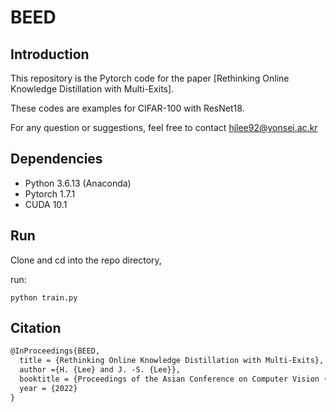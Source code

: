 # BEED

## Introduction

This repository is the Pytorch code for the paper [Rethinking Online Knowledge Distillation with Multi-Exits]. 

These codes are examples for CIFAR-100 with ResNet18.

For any question or suggestions, feel free to contact hjlee92@yonsei.ac.kr

## Dependencies

* Python 3.6.13 (Anaconda)
* Pytorch 1.7.1
* CUDA 10.1


## Run

Clone and cd into the repo directory, 

run: 
```
python train.py  
``` 

## Citation 

```latex
@InProceedings{BEED,
  title = {Rethinking Online Knowledge Distillation with Multi-Exits},
  author ={H. {Lee} and J. -S. {Lee}},
  booktitle = {Proceedings of the Asian Conference on Computer Vision (ACCV)},
  year = {2022}
}
```


